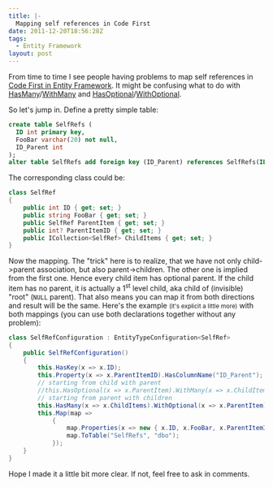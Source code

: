 ```yaml
---
title: |-
  Mapping self references in Code First
date: 2011-12-20T18:56:28Z
tags:
  - Entity Framework
layout: post
---
```

From time to time I see people having problems to map self references in [Code First in Entity Framework][1]. It might be confusing what to do with [HasMany][2]/[WithMany][3] and [HasOptional][4]/[WithOptional][5].

So let's jump in. Define a pretty simple table:

```sql
create table SelfRefs (
  ID int primary key,
  FooBar varchar(20) not null,
  ID_Parent int
);
alter table SelfRefs add foreign key (ID_Parent) references SelfRefs(ID);
```

The corresponding class could be:

```csharp
class SelfRef
{
	public int ID { get; set; }
	public string FooBar { get; set; }
	public SelfRef ParentItem { get; set; }
	public int? ParentItemID { get; set; }
	public ICollection<SelfRef> ChildItems { get; set; }
}
```

Now the mapping. The "trick" here is to realize, that we have not only child->parent association, but also parent->children. The other one is implied from the first one. Hence every child item has optional parent. If the child item has no parent, it is actually a 1<sup>st</sup> level child, aka child of (invisible) "root" (`NULL` parent). That also means you can map it from both directions and result will be the same. Here's the example <small>(it's explicit a little more)</small> with both mappings (you can use both declarations together without any problem):

```csharp
class SelfRefConfiguration : EntityTypeConfiguration<SelfRef>
{
	public SelfRefConfiguration()
	{
		this.HasKey(x => x.ID);
		this.Property(x => x.ParentItemID).HasColumnName("ID_Parent");
		// starting from child with parent
		//this.HasOptional(x => x.ParentItem).WithMany(x => x.ChildItems).HasForeignKey(x => x.ParentItemID).WillCascadeOnDelete(false);
		// starting from parent with children
		this.HasMany(x => x.ChildItems).WithOptional(x => x.ParentItem).HasForeignKey(x => x.ParentItemID).WillCascadeOnDelete(false);
		this.Map(map =>
			{
				map.Properties(x => new { x.ID, x.FooBar, x.ParentItemID });
				map.ToTable("SelfRefs", "dbo");
			});
	}
}
```

Hope I made it a little bit more clear. If not, feel free to ask in comments.

[1]: http://msdn.microsoft.com/en-us/library/gg696172(v=vs.103).aspx
[2]: http://msdn.microsoft.com/en-us/library/gg671281(v=vs.103).aspx
[3]: http://msdn.microsoft.com/en-us/library/gg696687(v=VS.103).aspx
[4]: http://msdn.microsoft.com/en-us/library/gg671230(v=vs.103).aspx
[5]: http://msdn.microsoft.com/en-us/library/gg679294(v=VS.103).aspx
